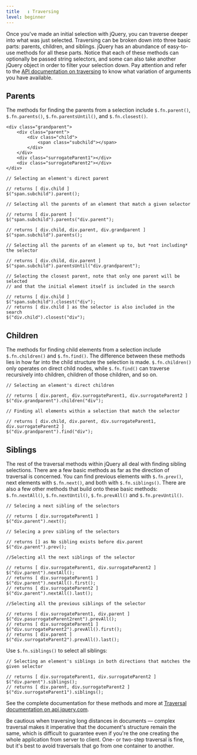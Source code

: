 ```yaml
---
title   : Traversing
level: beginner
---
```

Once you've made an initial selection with jQuery, you can traverse deeper into what was just selected. Traversing can be broken down into three basic parts: parents, children, and siblings. jQuery has an abundance of easy-to-use methods for all these parts. Notice that each of these methods can optionally be passed string selectors, and some can also take another jQuery object in order to filter your selection down. Pay attention and refer to the [API documentation on traversing](http://api.jquery.com/category/traversing/) to know what variation of arguments you have available.

## Parents

The methods for finding the parents from a selection include `$.fn.parent()`, `$.fn.parents()`, `$.fn.parentsUntil()`, and `$.fn.closest()`.

```
<div class="grandparent">
	<div class="parent">
		<div class="child">
			<span class="subchild"></span>
		</div>
	</div>
	<div class="surrogateParent1"></div>
	<div class="surrogateParent2"></div>
</div>
```

```
// Selecting an element's direct parent

// returns [ div.child ]
$("span.subchild").parent();

// Selecting all the parents of an element that match a given selector

// returns [ div.parent ]
$("span.subchild").parents("div.parent");

// returns [ div.child, div.parent, div.grandparent ]
$("span.subchild").parents();

// Selecting all the parents of an element up to, but *not including* the selector

// returns [ div.child, div.parent ]
$("span.subchild").parentsUntil("div.grandparent");

// Selecting the closest parent, note that only one parent will be selected
// and that the initial element itself is included in the search

// returns [ div.child ]
$("span.subchild").closest("div");
// returns [ div.child ] as the selector is also included in the search
$("div.child").closest("div");
```

## Children

The methods for finding child elements from a selection include `$.fn.children()` and `$.fn.find()`. The difference between these methods lies in how far into the child structure the selection is made. `$.fn.children()` only operates on direct child nodes, while `$.fn.find()` can traverse recursively into children, children of those children, and so on.

```
// Selecting an element's direct children

// returns [ div.parent, div.surrogateParent1, div.surrogateParent2 ]
$("div.grandparent").children("div");

// Finding all elements within a selection that match the selector

// returns [ div.child, div.parent, div.surrogateParent1, div.surrogateParent2 ]
$("div.grandparent").find("div");
```

## Siblings

The rest of the traversal methods within jQuery all deal with finding sibling selections. There are a few basic methods as far as the direction of traversal is concerned. You can find previous elements with `$.fn.prev()`, next elements with `$.fn.next()`, and both with `$.fn.siblings()`. There are also a few other methods that build onto these basic methods: `$.fn.nextAll()`, `$.fn.nextUntil()`, `$.fn.prevAll()` and `$.fn.prevUntil()`.

```
// Selecing a next sibling of the selectors

// returns [ div.surrogateParent1 ]
$("div.parent").next();

// Selecing a prev sibling of the selectors

// returns [] as No sibling exists before div.parent
$("div.parent").prev();

//Selecting all the next siblings of the selector

// returns [ div.surrogateParent1, div.surrogateParent2 ]
$("div.parent").nextAll();
// returns [ div.surrogateParent1 ]
$("div.parent").nextAll().first();
// returns [ div.surrogateParent2 ]
$("div.parent").nextAll().last();

//Selecting all the previous siblings of the selector

// returns [ div.surrogateParent1, div.parent ]
$("div.pasurrogateParent2rent").prevAll();
// returns [ div.surrogateParent1 ]
$("div.surrogateParent2").prevAll().first();
// returns [ div.parent ]
$("div.surrogateParent2").prevAll().last();
```

Use `$.fn.siblings()` to select all siblings:

```
// Selecting an element's siblings in both directions that matches the given selector

// returns [ div.surrogateParent1, div.surrogateParent2 ]
$("div.parent").siblings();
// returns [ div.parent, div.surrogateParent2 ]
$("div.surrogateParent1").siblings();
```

See the complete documentation for these methods and more at [Traversal documentation on api.jquery.com](http://api.jquery.com/category/traversing/tree-traversal/).

Be cautious when traversing long distances in documents &#8212; complex traversal makes it imperative that the document's structure remain the same, which is difficult to guarantee even if you're the one creating the whole application from server to client. One- or two-step traversal is fine, but it's best to avoid traversals that go from one container to another.
